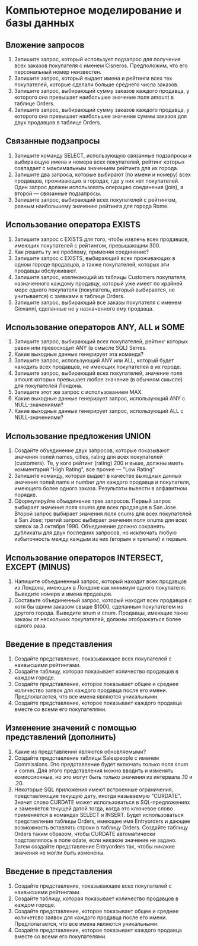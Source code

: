 # Компьютерное моделирование и базы данных

## Вложение запросов

1. Запишите запрос, который использует подзапрос для получения всех заказов покупателя с именем Cisneros. Предположим, что его персональный номер неизвестен.
2. Запишите запрос, который выдает имена и рейтинги всех тех покупателей, которые сделали больше среднего числа заказов.
3. Запишите запрос, выбирающий сумму заказов каждого продавца, у которого она превышает наибольшее значение поля amount в таблице Orders.
4. Запишите запрос, выбирающий сумму заказов каждого продавца, у которого она превышает наибольшее значение суммы заказов для двух продавцов в таблице Orders.

## Связанные подзапросы

1. Запишите команду SELECT, использующую связанные подзапросы и выбирающую имена и номера всех покупателей, рейтинг которых совпадает с максимальным значением рейтинга для их города.
2. Запишите два запроса, которые выбирают (по имени и номеру) всех продавцов, проживающих в городах, где у них нет покупателей. Один запрос должен использовать операцию соединения (join), а второй — связанные подзапросы.
3. Запишите запрос, выбирающий всех покупателей с рейтингом, равным наибольшему значению рейтинга для города Rome.

## Использование оператора EXISTS

1. Запишите запрос с EXISTS для того, чтобы извлечь всех продавцов, имеющих покупателей с рейтингом, превышающим 300.
2. Как решить ту же проблему, применяя соединение?
3. Запишите запрос с EXISTS, выбирающий всех проживающих в одном городе продавцов, а также покупателей, которых эти продавцы обслуживают.
4. Запишите запрос, извлекающий из таблицы Customers покупателя, назначенного каждому продавцу, который уже имеет по крайней мере одного покупателя (покупатель, который выбирается, не учитывается) с заявками в таблице Orders.
5. Запишите запрос, выбирающий все заказы покупателя с именем Giovanni, сделанные не у назначенного ему продавца.

## Использование операторов ANY, ALL и SOME

1. Запишите запрос, выбирающий всех покупателей, рейтинг которых равен или превосходит ANY (в смысле SQL) Serres.
2. Какие выходные данные генерирует эта команда?
3. Запишите запрос, использующий ANY или ALL, который будет находить всех продавцов, не имеющих покупателей в их городе.
4. Запишите запрос, выбирающий всех покупателей, значение поля amount которых превышает любое значение (в обычном смысле) для покупателей Лондона.
5. Запишите этот же запрос с использованием MAX.
6. Какие выходные данные генерирует запрос, использующий ANY с NULL-значениями?
7. Какие выходные данные генерирует запрос, использующий ALL с NULL-значениями?

## Использование предложения UNION

1. Создайте объединение двух запросов, которые показывают значения полей names, cities, rating для всех покупателей (customers). Те, у кого рейтинг (rating) 200 и выше, должны иметь комментарий "High Rating", все прочие — "Low Rating"
2. Запишите команду, которая выдает в качестве выходных данных значения полей name и number для каждого продавца и покупателя, имеющего более одного заказа. Результаты вывести в алфавитном порядке.
3. Сформулируйте объединение трех запросов. Первый запрос выбирает значения поля snums для всех продавцов в San Jose. Второй запрос выбирает значения поля cnums для всех покупателей в San Jose; третий запрос выбирает значения поля onums для всех заявок за 3 октября 1990. Объединение должно сохранять дубликаты для двух последних запросов, но исключать любую избыточность между каждым из них (вторым и третьим) и первым.

## Использование операторов INTERSECT, EXCEPT (MINUS)

1. Напишите объединенный запрос, который находит всех продавцов из Лондона, имеющих в Лондоне как минимум одного покупателя. Выведите номера и имена продавцов.
2. Составьте объединенный запрос, который находит всех продавцов с хотя бы одним заказом свыше $1000, сделанным покупателем из другого города. Выведите snum и cnum. Продавцы, имеющие такие заказы от нескольких покупателей, должны отображаться более одного раза.

## Введение в представления

1. Создайте представление, показывающее всех покупателей с наивысшими рейтингами.
2. Создайте таблицу, которая показывает количество продавцов в каждом городе.
3. Создайте представление, которое показывает общее и среднее количество заявок для каждого продавца после его имени. Предполагается, что все имена являются уникальными.
4. Создайте представление, которое показывает каждого продавца вместе со всеми его покупателями.

## Изменение значений с помощью представлений (дополнить)

1. Какие из представлений являются обновляемыми?
2. Создайте представление таблицы Salespeople с именем Commissions. Это представление будет включать только поля snum и comm. Для этого представления можно вводить и изменять комиссионные, но это могут быть только значения из интервала .10 и .20.
3. Некоторые SQL приложения имеют встроенные ограничения, представляющие текущую дату, иногда называемую "CURDATE". Значит слово CURDATE может использоваться в SQL-предложениях и заменяется текущей датой тогда, когда это ключевое слово применяется в командах SELECT и INSERT. Будет использоваться представление таблицы Orders, имеющее имя Entryorders и дающее возможность вставлять строки в таблицу Orders. Создайте таблицу Orders таким образом, чтобы CURDATE автоматически подставлялось в поле odate, если никакое значение не задано. Затем создайте представление Entryorders так, чтобы никакие значения не могли быть изменены.

## Введение в представления

1. Создайте представление, показывающее всех покупателей с наивысшими рейтингами.
2. Создайте таблицу, которая показывает количество продавцов в каждом городе.
3. Создайте представление, которое показывает общее и среднее количетсво заявок для каждого продавца после его имени. Предполагается, что все имена являются уникальными.
4. Создайте представление, которое показывает каждого продавца вместе со всеми его покупателями.
